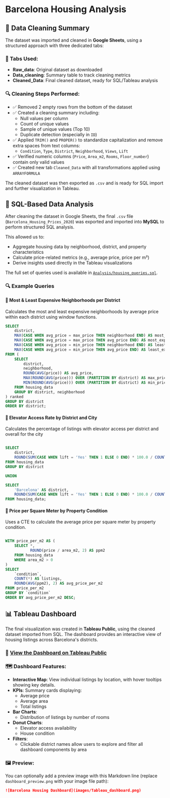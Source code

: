 # Barcelona Housing Analysis

## 🧼 Data Cleaning Summary

The dataset was imported and cleaned in **Google Sheets**, using a structured approach with three dedicated tabs:

### 📄 Tabs Used:
- **Raw_data**: Original dataset as downloaded
- **Data_cleaning**: Summary table to track cleaning metrics
- **Cleaned_Data**: Final cleaned dataset, ready for SQL/Tableau analysis

### 🔍 Cleaning Steps Performed:
- ✅ Removed 2 empty rows from the bottom of the dataset
- ✅ Created a cleaning summary including:
  - Null values per column
  - Count of unique values
  - Sample of unique values (Top 10)
  - Duplicate detection (especially in `ID`)
- ✅ Applied `TRIM()` and `PROPER()` to standardize capitalization and remove extra spaces from text columns:
  - `Condition`, `Type`, `District`, `Neighborhood`, `Views`, `Lift`
- ✅ Verified numeric columns (`Price`, `Area_m2`, `Rooms`, `Floor_number`) contain only valid values
- ✅ Created new tab `Cleaned_Data` with all transformations applied using `ARRAYFORMULA`

The cleaned dataset was then exported as `.csv` and is ready for SQL import and further visualization in Tableau.

## 🧠 SQL-Based Data Analysis

After cleaning the dataset in Google Sheets, the final `.csv` file (`Barcelona_Housing_Prices_2020`) was exported and imported into **MySQL** to perform structured SQL analysis.

This allowed us to:
- Aggregate housing data by neighborhood, district, and property characteristics
- Calculate price-related metrics (e.g., average price, price per m²)
- Derive insights used directly in the Tableau visualizations

The full set of queries used is available in [`Analysis/housing_queries.sql`](./Analysis/housing_queries.sql).

### 🔍 Example Queries

#### 🔹 Most & Least Expensive Neighborhoods per District

Calculates the most and least expensive neighborhoods by average price within each district using window functions.

```sql
SELECT
    district,
    MAX(CASE WHEN avg_price = max_price THEN neighborhood END) AS most_expensive_neighborhood,
    MAX(CASE WHEN avg_price = max_price THEN avg_price END) AS most_expensive_avg_price,
    MAX(CASE WHEN avg_price = min_price THEN neighborhood END) AS least_expensive_neighborhood,
    MAX(CASE WHEN avg_price = min_price THEN avg_price END) AS least_expensive_avg_price
FROM (
    SELECT 
        district,
        neighborhood,
        ROUND(AVG(price)) AS avg_price,
        MAX(ROUND(AVG(price))) OVER (PARTITION BY district) AS max_price,
        MIN(ROUND(AVG(price))) OVER (PARTITION BY district) AS min_price
    FROM housing_data
    GROUP BY district, neighborhood
) ranked
GROUP BY district
ORDER BY district;
 ```

#### 🔹 Elevator Access Rate by District and City

Calculates the percentage of listings with elevator access per district and overall for the city

```sql

SELECT
    district,
    ROUND(SUM(CASE WHEN lift = 'Yes' THEN 1 ELSE 0 END) * 100.0 / COUNT(*), 1) AS percent_with_lift
FROM housing_data
GROUP BY district

UNION

SELECT
    'Barcelona' AS district,
    ROUND(SUM(CASE WHEN lift = 'Yes' THEN 1 ELSE 0 END) * 100.0 / COUNT(*), 1)
FROM housing_data;
 ```

#### 🔹 Price per Square Meter by Property Condition

Uses a CTE to calculate the average price per square meter by property condition.
```sql

WITH price_per_m2 AS (
    SELECT *, 
           ROUND(price / area_m2, 2) AS ppm2
    FROM housing_data
    WHERE area_m2 > 0
)
SELECT 
    `condition`,
    COUNT(*) AS listings,
    ROUND(AVG(ppm2), 2) AS avg_price_per_m2
FROM price_per_m2
GROUP BY `condition`
ORDER BY avg_price_per_m2 DESC;
```

## 📊 Tableau Dashboard

The final visualization was created in **Tableau Public**, using the cleaned dataset imported from SQL. The dashboard provides an interactive view of housing listings across Barcelona's districts.

### 🔗 [View the Dashboard on Tableau Public](https://public.tableau.com/app/profile/ariana.papantonio3710/viz/Barcelona_housing/Barcelona_Housing)

### 🗺️ Dashboard Features:

- **Interactive Map**: View individual listings by location, with hover tooltips showing key details.
- **KPIs**: Summary cards displaying:
  - Average price
  - Average area
  - Total listings
- **Bar Charts**:
  - Distribution of listings by number of rooms
- **Donut Charts**:
  - Elevator access availability
  - House condition
- **Filters**:
  - Clickable district names allow users to explore and filter all dashboard components by area

### 🖼️ Preview:

You can optionally add a preview image with this Markdown line (replace `dashboard_preview.png` with your image file path):

```md
![Barcelona Housing Dashboard](images/Tableau_dashboard.png)

